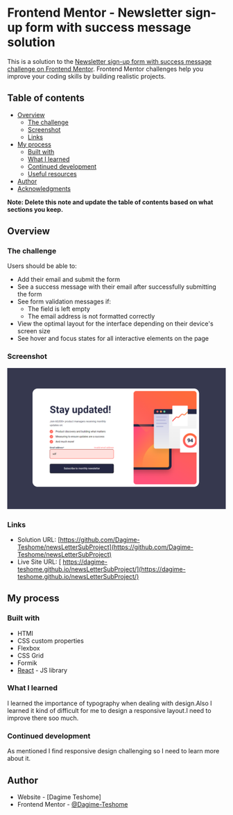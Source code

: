 # Frontend Mentor - Newsletter sign-up form with success message solution

This is a solution to the [Newsletter sign-up form with success message challenge on Frontend Mentor](https://www.frontendmentor.io/challenges/newsletter-signup-form-with-success-message-3FC1AZbNrv). Frontend Mentor challenges help you improve your coding skills by building realistic projects.

## Table of contents

- [Overview](#overview)
  - [The challenge](#the-challenge)
  - [Screenshot](#screenshot)
  - [Links](#links)
- [My process](#my-process)
  - [Built with](#built-with)
  - [What I learned](#what-i-learned)
  - [Continued development](#continued-development)
  - [Useful resources](#useful-resources)
- [Author](#author)
- [Acknowledgments](#acknowledgments)

**Note: Delete this note and update the table of contents based on what sections you keep.**

## Overview

### The challenge

Users should be able to:

- Add their email and submit the form
- See a success message with their email after successfully submitting the form
- See form validation messages if:
  - The field is left empty
  - The email address is not formatted correctly
- View the optimal layout for the interface depending on their device's screen size
- See hover and focus states for all interactive elements on the page

### Screenshot

![./src/assets/images/screen_shot.png](./src/assets/images/screen_shot.png)

### Links

- Solution URL: [https://github.com/Dagime-Teshome/newsLetterSubProject](https://github.com/Dagime-Teshome/newsLetterSubProject)
- Live Site URL: [ https://dagime-teshome.github.io/newsLetterSubProject/](https://dagime-teshome.github.io/newsLetterSubProject/)

## My process

### Built with

- HTMl
- CSS custom properties
- Flexbox
- CSS Grid
- Formik
- [React](https://reactjs.org/) - JS library

### What I learned

I learned the importance of typography when dealing with design.Also I learned it kind of difficult for me to design a responsive layout.I need to improve there soo much.

### Continued development

As mentioned I find responsive design challenging so I need to learn more about it.

## Author

- Website - [Dagime Teshome]
- Frontend Mentor - [@Dagime-Teshome](https://www.frontendmentor.io/profile/Dagime-Teshome)
